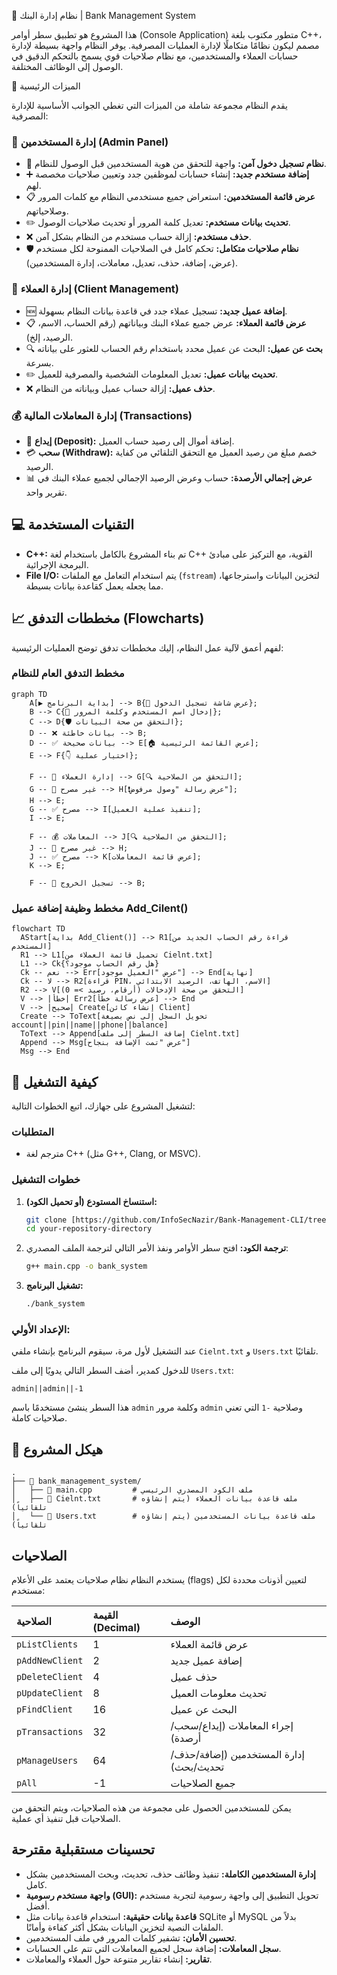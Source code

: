  📝 نظام إدارة البنك | Bank Management System

هذا المشروع هو تطبيق سطر أوامر (Console Application) متطور مكتوب بلغة C++، مصمم ليكون نظامًا متكاملًا لإدارة العمليات المصرفية. يوفر النظام واجهة بسيطة لإدارة حسابات العملاء والمستخدمين، مع نظام صلاحيات قوي يسمح بالتحكم الدقيق في الوصول إلى الوظائف المختلفة.

🌟 الميزات الرئيسية

يقدم النظام مجموعة شاملة من الميزات التي تغطي الجوانب الأساسية للإدارة المصرفية:

### 👤 إدارة المستخدمين (Admin Panel)

*   🔐 **نظام تسجيل دخول آمن:** واجهة للتحقق من هوية المستخدمين قبل الوصول للنظام.
*   ➕ **إضافة مستخدم جديد:** إنشاء حسابات لموظفين جدد وتعيين صلاحيات مخصصة لهم.
*   📋 **عرض قائمة المستخدمين:** استعراض جميع مستخدمي النظام مع كلمات المرور وصلاحياتهم.
*   ✏️ **تحديث بيانات مستخدم:** تعديل كلمة المرور أو تحديث صلاحيات الوصول.
*   ❌ **حذف مستخدم:** إزالة حساب مستخدم من النظام بشكل آمن.
*   🛡️ **نظام صلاحيات متكامل:** تحكم كامل في الصلاحيات الممنوحة لكل مستخدم (عرض، إضافة، حذف، تعديل، معاملات، إدارة المستخدمين).

### 👥 إدارة العملاء (Client Management)

*   🆕 **إضافة عميل جديد:** تسجيل عملاء جدد في قاعدة بيانات النظام بسهولة.
*   📋 **عرض قائمة العملاء:** عرض جميع عملاء البنك وبياناتهم (رقم الحساب، الاسم، الرصيد، إلخ).
*   🔍 **بحث عن عميل:** البحث عن عميل محدد باستخدام رقم الحساب للعثور على بياناته بسرعة.
*   ✏️ **تحديث بيانات عميل:** تعديل المعلومات الشخصية والمصرفية للعميل.
*   ❌ **حذف عميل:** إزالة حساب عميل وبياناته من النظام.

### 💰 إدارة المعاملات المالية (Transactions)

*   💸 **إيداع (Deposit):** إضافة أموال إلى رصيد حساب العميل.
*   💳 **سحب (Withdraw):** خصم مبلغ من رصيد العميل مع التحقق التلقائي من كفاية الرصيد.
*   📊 **عرض إجمالي الأرصدة:** حساب وعرض الرصيد الإجمالي لجميع عملاء البنك في تقرير واحد.

## 💻 التقنيات المستخدمة

*   **C++:** تم بناء المشروع بالكامل باستخدام لغة C++ القوية، مع التركيز على مبادئ البرمجة الإجرائية.
*   **File I/O:** يتم استخدام التعامل مع الملفات (`fstream`) لتخزين البيانات واسترجاعها، مما يجعله يعمل كقاعدة بيانات بسيطة.

## 📈 مخططات التدفق (Flowcharts)

لفهم أعمق لآلية عمل النظام، إليك مخططات تدفق توضح العمليات الرئيسية:

### مخطط التدفق العام للنظام

```mermaid
graph TD
    A[▶️ بداية البرنامج] --> B{🔐 عرض شاشة تسجيل الدخول};
    B --> C{📝 إدخال اسم المستخدم وكلمة المرور};
    C --> D{🛡️ التحقق من صحة البيانات};
    D -- ❌ بيانات خاطئة --> B;
    D -- ✅ بيانات صحيحة --> E[🏠 عرض القائمة الرئيسية];
    E --> F{👇 اختيار عملية};

    F -- 👥 إدارة العملاء --> G[🔍 التحقق من الصلاحية];
    G -- 🚫 غير مصرح --> H[❗️عرض رسالة "وصول مرفوض"];
    H --> E;
    G -- ✅ مصرح --> I[تنفيذ عملية العميل];
    I --> E;

    F -- 💰 المعاملات --> J[🔍 التحقق من الصلاحية];
    J -- 🚫 غير مصرح --> H;
    J -- ✅ مصرح --> K[عرض قائمة المعاملات];
    K --> E;
    
    F -- 🚪 تسجيل الخروج --> B;
```

### مخطط وظيفة إضافة عميل Add_Cilent()

```mermaid
flowchart TD
  AStart[بداية Add_Client()] --> R1[قراءة رقم الحساب الجديد من المستخدم]
  R1 --> L1[تحميل قائمة العملاء من Cielnt.txt]
  L1 --> Ck{هل رقم الحساب موجود؟}
  Ck -- نعم --> Err[عرض "العميل موجود"] --> End[نهاية]
  Ck -- لا --> R2[قراءة PIN، الاسم، الهاتف، الرصيد الابتدائي]
  R2 --> V[التحقق من صحة الإدخالات (أرقام، رصيد >= 0)]
  V --> |خطأ| Err2[عرض رسالة خطأ] --> End
  V --> |صحيح| Create[إنشاء كائن Client]
  Create --> ToText[تحويل السجل إلى نص بصيغة account||pin||name||phone||balance]
  ToText --> Append[إضافة السطر إلى ملف Cielnt.txt]
  Append --> Msg[عرض "تمت الإضافة بنجاح"]
  Msg --> End

```

## 🚀 كيفية التشغيل

لتشغيل المشروع على جهازك، اتبع الخطوات التالية:

### المتطلبات

*   مترجم لغة C++ (مثل G++, Clang, or MSVC).

### خطوات التشغيل

1.  **استنساخ المستودع (أو تحميل الكود):**

    ```bash
    git clone [https://github.com/InfoSecNazir/Bank-Management-CLI/tree/a5773eac3fe3fe3259480c4997cc7a2e35d0f998)
    cd your-repository-directory
    ```

2.  **ترجمة الكود:** افتح سطر الأوامر ونفذ الأمر التالي لترجمة الملف المصدري:

    ```bash
    g++ main.cpp -o bank_system
    ```

3.  **تشغيل البرنامج:**

    ```bash
    ./bank_system
    ```

### الإعداد الأولي:

عند التشغيل لأول مرة، سيقوم البرنامج بإنشاء ملفي `Cielnt.txt` و `Users.txt` تلقائيًا.

للدخول كمدير، أضف السطر التالي يدويًا إلى ملف `Users.txt`:

```
admin||admin||-1
```

هذا السطر ينشئ مستخدمًا باسم `admin` وكلمة مرور `admin` وصلاحية `-1` التي تعني صلاحيات كاملة.

## 📁 هيكل المشروع

```
.
├── 📂 bank_management_system/
│   ├── 📜 main.cpp         # ملف الكود المصدري الرئيسي
│   ├── 📄 Cielnt.txt       # ملف قاعدة بيانات العملاء (يتم إنشاؤه تلقائياً)
│   └── 📄 Users.txt        # ملف قاعدة بيانات المستخدمين (يتم إنشاؤه تلقائياً)
```

## الصلاحيات

يستخدم النظام نظام صلاحيات يعتمد على الأعلام (flags) لتعيين أذونات محددة لكل مستخدم:

| الصلاحية           | القيمة (Decimal) | الوصف                                   |
| :----------------- | :---------------- | :-------------------------------------- |
| `pListClients`     | 1                 | عرض قائمة العملاء                       |
| `pAddNewClient`    | 2                 | إضافة عميل جديد                         |
| `pDeleteClient`    | 4                 | حذف عميل                                |
| `pUpdateClient`    | 8                 | تحديث معلومات العميل                    |
| `pFindClient`      | 16                | البحث عن عميل                           |
| `pTransactions`    | 32                | إجراء المعاملات (إيداع/سحب/أرصدة)      |
| `pManageUsers`     | 64                | إدارة المستخدمين (إضافة/حذف/تحديث/بحث) |
| `pAll`             | -1                | جميع الصلاحيات                          |

يمكن للمستخدمين الحصول على مجموعة من هذه الصلاحيات، ويتم التحقق من الصلاحيات قبل تنفيذ أي عملية.

## تحسينات مستقبلية مقترحة

*   **إدارة المستخدمين الكاملة:** تنفيذ وظائف حذف، تحديث، وبحث المستخدمين بشكل كامل.
*   **واجهة مستخدم رسومية (GUI):** تحويل التطبيق إلى واجهة رسومية لتجربة مستخدم أفضل.
*   **قاعدة بيانات حقيقية:** استخدام قاعدة بيانات مثل SQLite أو MySQL بدلاً من الملفات النصية لتخزين البيانات بشكل أكثر كفاءة وأمانًا.
*   **تحسين الأمان:** تشفير كلمات المرور في ملف المستخدمين.
*   **سجل المعاملات:** إضافة سجل لجميع المعاملات التي تتم على الحسابات.
*   **تقارير:** إنشاء تقارير متنوعة حول العملاء والمعاملات.

